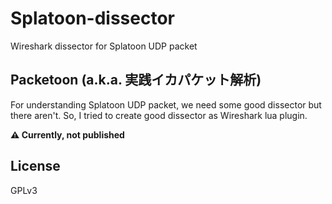 # Splatoon-dissector
Wireshark dissector for Splatoon UDP packet

## Packetoon (a.k.a. 実践イカパケット解析)

For understanding Splatoon UDP packet, we need some good dissector but there aren't.
So, I tried to create good dissector as Wireshark lua plugin.

**:warning: Currently, not published**

## License

GPLv3
